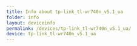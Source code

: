 ```yaml
---
title: Info about tp-link_tl-wr740n_v5.1_ua
folder: info
layout: deviceinfo
permalink: /devices/tp-link_tl-wr740n_v5.1_ua/
device: tp-link_tl-wr740n_v5.1_ua
---
```

